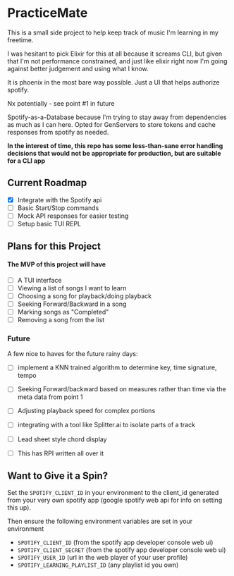 # PracticeMate

This is a small side project to help keep track of music I'm learning in my freetime.

I was hesitant to pick Elixir for this at all because it screams CLI, but given that 
I'm not performance constrained, and just like elixir right now I'm going against
better judgement and using what I know.

It is phoenix in the most bare way possible. Just a UI that helps authorize spotify.

Nx potentially - see point #1 in future

Spotify-as-a-Database because I'm trying to stay away from dependencies as much as I can here.
Opted for GenServers to store tokens and cache responses from spotify as needed.

**In the interest of time, this repo has some less-than-sane error handling decisions that would not be appropriate for production, but are suitable for a CLI app**

## Current Roadmap
- [X] Integrate with the Spotify api
- [ ] Basic Start/Stop commands
- [ ] Mock API responses for easier testing 
- [ ] Setup basic TUI REPL

## Plans for this Project
#### The MVP of this project will have
- [ ] A TUI interface
- [ ] Viewing a list of songs I want to learn 
- [ ] Choosing a song for playback/doing playback 
- [ ] Seeking Forward/Backward in a song 
- [ ] Marking songs as "Completed"
- [ ] Removing a song from the list 

### Future 
A few nice to haves for the future rainy days:
- [ ] implement a KNN trained algorithm to determine key, time signature, tempo
- [ ] Seeking Forward/backward based on measures rather than time via the meta data from point 1
- [ ] Adjusting playback speed for complex portions
- [ ] integrating with a tool like Splitter.ai to isolate parts of a track 
- [ ] Lead sheet style chord display
- [ ] This has RPI written all over it


## Want to Give it a Spin?
Set the `SPOTIFY_CLIENT_ID` in your environment to the client_id generated from your 
very own spotify app (google spotify web api for info on setting this up).

Then ensure the following environment variables are set in your environment
- `SPOTIFY_CLIENT_ID` (from the spotify app developer console web ui)
- `SPOTIFY_CLIENT_SECRET` (from the spotify app developer console web ui)
- `SPOTIFY_USER_ID` (url in the web player of your user profile)
- `SPOTIFY_LEARNING_PLAYLIST_ID` (any playlist id you own)
